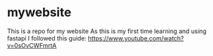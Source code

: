 # mywebsite
This is a repo for my website
As this is my first time learning and using fastapi I followed this guide: 
https://www.youtube.com/watch?v=0sOvCWFmrtA